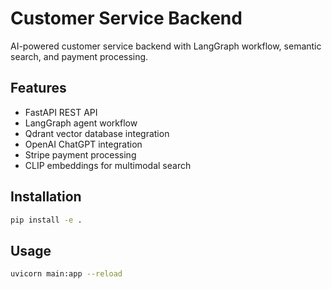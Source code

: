 # Customer Service Backend

AI-powered customer service backend with LangGraph workflow, semantic search, and payment processing.

## Features

- FastAPI REST API
- LangGraph agent workflow
- Qdrant vector database integration
- OpenAI ChatGPT integration
- Stripe payment processing
- CLIP embeddings for multimodal search

## Installation

```bash
pip install -e .
```

## Usage

```bash
uvicorn main:app --reload
```
